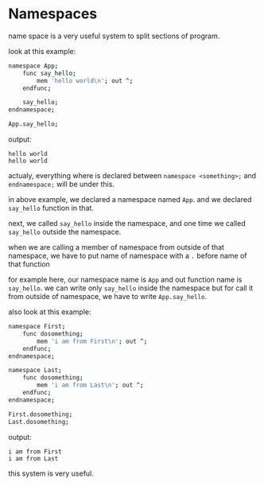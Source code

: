 # Namespaces

name space is a very useful system to split sections of program.

look at this example:

```bash
namespace App;
    func say_hello;
        mem 'hello world\n'; out ^;
    endfunc;

    say_hello;
endnamespace;

App.say_hello;
```

output:

```
hello world
hello world
```

actualy, everything where is declared between `namespace <something>;` and `endnamespace;` will be under this.

in above example, we declared a namespace named `App`. and we declared `say_hello` function in that.

next, we called `say_hello` inside the namespace, and one time we called `say_hello` outside the namespace.

when we are calling a member of namespace from outside of that namespace, we have to put name of namespace with a `.` before name of that function

for example here, our namespace name is `App` and out function name is `say_hello`. we can write only `say_hello` inside the namespace but for call it from outside of namespace, we have to write `App.say_hello`.

also look at this example:

```bash
namespace First;
    func dosomething;
        mem 'i am from First\n'; out ^;
    endfunc;
endnamespace;

namespace Last;
    func dosomething;
        mem 'i am from Last\n'; out ^;
    endfunc;
endnamespace;

First.dosomething;
Last.dosomething;
```

output:

```
i am from First
i am from Last
```

this system is very useful.
